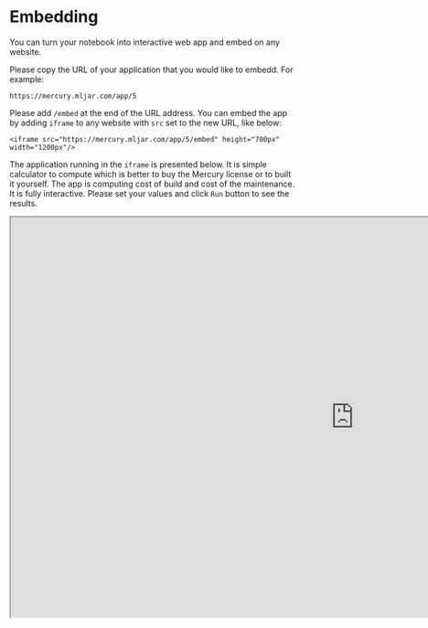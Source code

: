 <h1> Embedding </h1>

You can turn your notebook into interactive web app and embed on any website.

Please copy the URL of your application that you would like to embedd. For example:

```
https://mercury.mljar.com/app/5
```

Please add `/embed` at the end of the URL address. You can embed the app by adding `iframe` to any website with `src` set to the new URL, like below:

```
<iframe src="https://mercury.mljar.com/app/5/embed" height="700px" width="1200px"/>
```

The application running in the `iframe` is presented below. It is simple calculator to compute which is better to buy the Mercury license or to built it yourself. The app is computing cost of build and cost of the maintenance. It is fully interactive. Please set your values and click `Run` button to see the results.

<iframe src="https://mercury.mljar.com/app/5/embed" height="700px" width="1200px"/>
